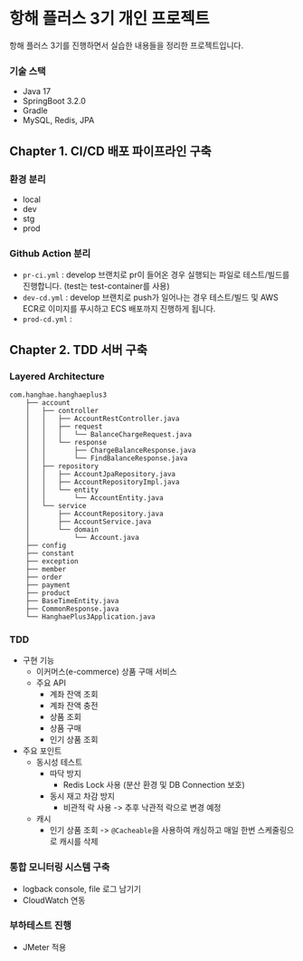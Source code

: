 # 항해 플러스 3기 개인 프로젝트
항해 플러스 3기를 진행하면서 실습한 내용들을 정리한 프로젝트입니다.

### 기술 스택
- Java 17
- SpringBoot 3.2.0
- Gradle
- MySQL, Redis, JPA

## Chapter 1. CI/CD 배포 파이프라인 구축
### 환경 분리
- local
- dev
- stg
- prod

### Github Action 분리
- ```pr-ci.yml``` : develop 브랜치로 pr이 들어온 경우 실행되는 파일로 테스트/빌드를 진행합니다. (test는 test-container를 사용)
- ```dev-cd.yml``` : develop 브랜치로 push가 일어나는 경우 테스트/빌드 및 AWS ECR로 이미지를 푸시하고 ECS 배포까지 진행하게 됩니다.
- ```prod-cd.yml``` : 

## Chapter 2. TDD 서버 구축
### Layered Architecture
```
com.hanghae.hanghaeplus3
    ├── account
    │   ├── controller
    │   │   ├── AccountRestController.java
    │   │   ├── request
    │   │   │   └── BalanceChargeRequest.java
    │   │   └── response
    │   │       ├── ChargeBalanceResponse.java
    │   │       └── FindBalanceResponse.java
    │   ├── repository
    │   │   ├── AccountJpaRepository.java
    │   │   ├── AccountRepositoryImpl.java
    │   │   └── entity
    │   │       └── AccountEntity.java
    │   └── service
    │       ├── AccountRepository.java
    │       ├── AccountService.java
    │       └── domain
    │           └── Account.java
    ├── config
    ├── constant
    ├── exception
    ├── member
    ├── order
    ├── payment
    ├── product
    ├── BaseTimeEntity.java
    ├── CommonResponse.java
    └── HanghaePlus3Application.java
```
### TDD
- 구현 기능
  - 이커머스(e-commerce) 상품 구매 서비스
  - 주요 API
    - 계좌 잔액 조회
    - 계좌 잔액 충전
    - 상품 조회
    - 상품 구매
    - 인기 상품 조회
- 주요 포인트
  - 동시성 테스트
    - 따닥 방지
      - Redis Lock 사용 (분산 환경 및 DB Connection 보호)
    - 동시 재고 차감 방지
      - 비관적 락 사용 -> 추후 낙관적 락으로 변경 예정
  - 캐시
    - 인기 상품 조회 ->  ```@Cacheable```을 사용하여 캐싱하고 매일 한번 스케줄링으로 캐시를 삭제

### 통합 모니터링 시스템 구축
- logback console, file 로그 남기기
- CloudWatch 연동

### 부하테스트 진행
- JMeter 적용
